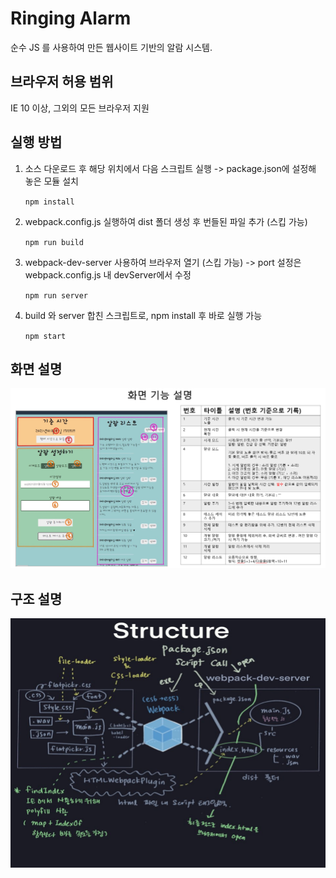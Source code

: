 # Ringing Alarm
순수 JS 를 사용하여 만든 웹사이트 기반의 알람 시스템. 

## 브라우저 허용 범위
IE 10 이상, 그외의 모든 브라우저 지원

## 실행 방법 

1. 소스 다운로드 후 해당 위치에서 다음 스크립트 실행 -> package.json에 설정해 놓은 모듈 설치 

   `npm install`
 
2. webpack.config.js 실행하여 dist 폴더 생성 후 번들된 파일 추가 (스킵 가능)

   `npm run build `

3. webpack-dev-server 사용하여 브라우저 열기 (스킵 가능) -> port 설정은 webpack.config.js 내 devServer에서 수정

   `npm run server`

4. build 와 server 합친 스크립트로, npm install 후 바로 실행 가능

    `npm start` 


## 화면 설명 

![screen functions](./img/functions.PNG)


## 구조 설명

![structure](./img/structure.PNG)
